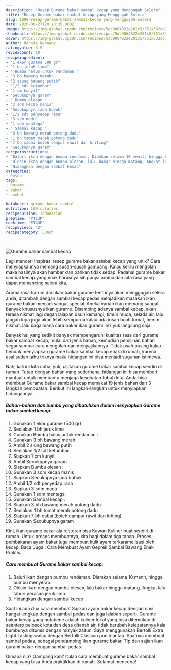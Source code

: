 ```yaml
---
description: "Resep Gurame bakar sambal kecap yang Menggugah Selera"
title: "Resep Gurame bakar sambal kecap yang Menggugah Selera"
slug: 1098-resep-gurame-bakar-sambal-kecap-yang-menggugah-selera
date: 2020-06-27T20:20:36.860Z
image: https://img-global.cpcdn.com/recipes/5dc9064822e201c5/751x532cq70/gurame-bakar-sambal-kecap-foto-resep-utama.jpg
thumbnail: https://img-global.cpcdn.com/recipes/5dc9064822e201c5/751x532cq70/gurame-bakar-sambal-kecap-foto-resep-utama.jpg
cover: https://img-global.cpcdn.com/recipes/5dc9064822e201c5/751x532cq70/gurame-bakar-sambal-kecap-foto-resep-utama.jpg
author: Ronnie Kennedy
ratingvalue: 3.9
reviewcount: 10
recipeingredient:
- "1 ekor gurame 500 gr"
- "1 bh jeruk limo"
- " Bumbu halus untuk rendaman "
- "3 bh bawang merah"
- "2 siung bawang putih"
- "1/2 sdt ketumbar"
- "1 cm kunyit"
- "Secukupnya garam"
- " Bumbu olesan "
- "3 sdm kecap manis"
- "Secukupnya lada bubuk"
- "1/2 sdt penyedap rasa"
- "3 sdm madu"
- "1 sdm mentega"
- " Sambal kecap "
- "3 bh bawang merah potong dadu"
- "1 bh tomat merah potong dadu"
- "7 bh cabai boleh campur rawit dan kriting"
- "Secukupnya garam"
recipeinstructions:
- "Baluri ikan dengan bumbu rendaman. Diamkan selama 10 menit, hingga bumbu menyerap."
- "Olesin ikan dengan bumbu olesan, lalu bakar hingga matang. Angkat lalu taburi perasan jeruk limo."
- "Hidangkan dengan sambal kecap"
categories:
- Resep
tags:
- gurame
- bakar
- sambal

katakunci: gurame bakar sambal 
nutrition: 109 calories
recipecuisine: Indonesian
preptime: "PT13M"
cooktime: "PT43M"
recipeyield: "2"
recipecategory: Lunch

---
```



![Gurame bakar sambal kecap](https://img-global.cpcdn.com/recipes/5dc9064822e201c5/751x532cq70/gurame-bakar-sambal-kecap-foto-resep-utama.jpg)

Lagi mencari inspirasi resep gurame bakar sambal kecap yang unik? Cara menyiapkannya memang susah-susah gampang. Kalau keliru mengolah maka hasilnya akan hambar dan bahkan tidak sedap. Padahal gurame bakar sambal kecap yang enak harusnya sih punya aroma dan cita rasa yang dapat memancing selera kita.

Aroma rasa harum dari ikan bakar gurame tentunya akan menggugah selera anda, ditambah dengan sambal kecap pedas menjadikan masakan ikan gurame bakar menjadi sangat special. Aneka varian ikan memang sangat banyak khususnya ikan gurame. Disamping adanya sambal kecap, akan terasa nikmat lagi degan lalapan daun kemangi, timun muda, selada air, lalu jangan lupa juga akan lebih sempurna kalau ada irisan buah tomat, hemm. nikmat. lalu bagaimana cara bakar ikan gurami ini? yuk langsung saja.

Banyak hal yang sedikit banyak mempengaruhi kualitas rasa dari gurame bakar sambal kecap, mulai dari jenis bahan, kemudian pemilihan bahan segar sampai cara mengolah dan menyajikannya. Tidak usah pusing kalau hendak menyiapkan gurame bakar sambal kecap enak di rumah, karena asal sudah tahu triknya maka hidangan ini bisa menjadi suguhan istimewa.


Nah, kali ini kita coba, yuk, ciptakan gurame bakar sambal kecap sendiri di rumah. Tetap dengan bahan yang sederhana, hidangan ini bisa memberi manfaat untuk membantu menjaga kesehatan tubuh kita. Anda bisa membuat Gurame bakar sambal kecap memakai 19 jenis bahan dan 3 langkah pembuatan. Berikut ini langkah-langkah untuk menyiapkan hidangannya.

<!--inarticleads1-->

##### Bahan-bahan dan bumbu yang dibutuhkan dalam menyiapkan Gurame bakar sambal kecap:

1. Gunakan 1 ekor gurame (500 gr)
1. Sediakan 1 bh jeruk limo
1. Gunakan  Bumbu halus untuk rendaman :
1. Gunakan 3 bh bawang merah
1. Ambil 2 siung bawang putih
1. Sediakan 1/2 sdt ketumbar
1. Siapkan 1 cm kunyit
1. Ambil Secukupnya garam
1. Siapkan  Bumbu olesan :
1. Gunakan 3 sdm kecap manis
1. Siapkan Secukupnya lada bubuk
1. Ambil 1/2 sdt penyedap rasa
1. Siapkan 3 sdm madu
1. Gunakan 1 sdm mentega
1. Gunakan  Sambal kecap :
1. Siapkan 3 bh bawang merah potong dadu
1. Sediakan 1 bh tomat merah potong dadu
1. Siapkan 7 bh cabai (boleh campur rawit dan kriting)
1. Gunakan Secukupnya garam


Kini, ikan gurame bakar ala restoran bisa Kawan Kuliner buat sendiri di rumah. Untuk proses membuatnya, kita bagi dalam tiga tahap. Proses pembakaran ayam bakar juga membuat kulit ayam terkaramelisasi oleh kecap. Baca Juga : Cara Membuat Ayam Geprek Sambal Bawang Enak Praktis. 

<!--inarticleads2-->

##### Cara membuat Gurame bakar sambal kecap:

1. Baluri ikan dengan bumbu rendaman. Diamkan selama 10 menit, hingga bumbu menyerap.
1. Olesin ikan dengan bumbu olesan, lalu bakar hingga matang. Angkat lalu taburi perasan jeruk limo.
1. Hidangkan dengan sambal kecap


Saat ini ada dua cara membuat Sajikan ayam bakar kecap dengan nasi hangat lengkap dengan sambal pedas dan juga lalaban seperti. Gurame bakar kecap yang notabene adalah kuliner lokal yang bisa ditemukan di seantero pelosok kota dan desa ditanah air, tidak berubah kelezatannya kala bumbunya ditumis dengan minyak zaitun. Saya menggunakan Bertolli Extra Light Tasting walau dengan Bertolli Classico pun mantap. Saatnya membuat sambal pedas, sebagai pendamping ikan gurame bakar. Tip dan sajian ikan gurami bakar dengan sambal pedas. 

Gimana nih? Gampang kan? Itulah cara membuat gurame bakar sambal kecap yang bisa Anda praktikkan di rumah. Selamat mencoba!
